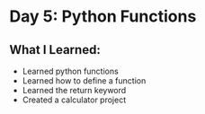 # Day 5: Python Functions

## What I Learned:
- Learned python functions
- Learned how to define a function
- Learned the return keyword
- Created a calculator project
